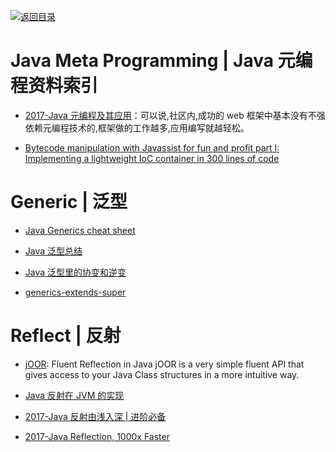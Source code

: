 [![返回目录](https://user-images.githubusercontent.com/5803001/38079637-ff0abcf0-3371-11e8-9b76-ad651620afc7.jpg)](https://github.com/wxyyxc1992/Awesome-Links)

# Java Meta Programming | Java 元编程资料索引

- [2017-Java 元编程及其应用](http://tech.youzan.com/java-metaprograming/)：可以说,社区内,成功的 web 框架中基本没有不强依赖元编程技术的,框架做的工作越多,应用编写就越轻松。

- [Bytecode manipulation with Javassist for fun and profit part I: Implementing a lightweight IoC container in 300 lines of code](http://6me.us/ssw)

# Generic | 泛型

- [Java Generics cheat sheet](http://zeroturnaround.com/rebellabs/java-generics-cheat-sheet/)

- [Java 泛型总结](http://www.tuicool.com/articles/YNZF3ev)

- [Java 泛型里的协变和逆变 ](http://ybin.cc/programming/java-variance-in-generics/)

- [generics-extends-super](http://onewebsql.com/blog/generics-extends-super)

# Reflect | 反射

- [jOOR](https://github.com/jOOQ/jOOR): Fluent Reflection in Java jOOR is a very simple fluent API that gives access to your Java Class structures in a more intuitive way.

- [Java 反射在 JVM 的实现](http://www.importnew.com/21211.html)

- [2017-Java 反射由浅入深 | 进阶必备](https://juejin.im/post/598ea9116fb9a03c335a99a4)

- [2017-Java Reflection, 1000x Faster](http://norswap.com/fast-java-reflection/)
